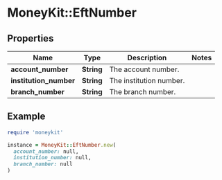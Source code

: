 # MoneyKit::EftNumber

## Properties

| Name | Type | Description | Notes |
| ---- | ---- | ----------- | ----- |
| **account_number** | **String** | The account number. |  |
| **institution_number** | **String** | The institution number. |  |
| **branch_number** | **String** | The branch number. |  |

## Example

```ruby
require 'moneykit'

instance = MoneyKit::EftNumber.new(
  account_number: null,
  institution_number: null,
  branch_number: null
)
```

